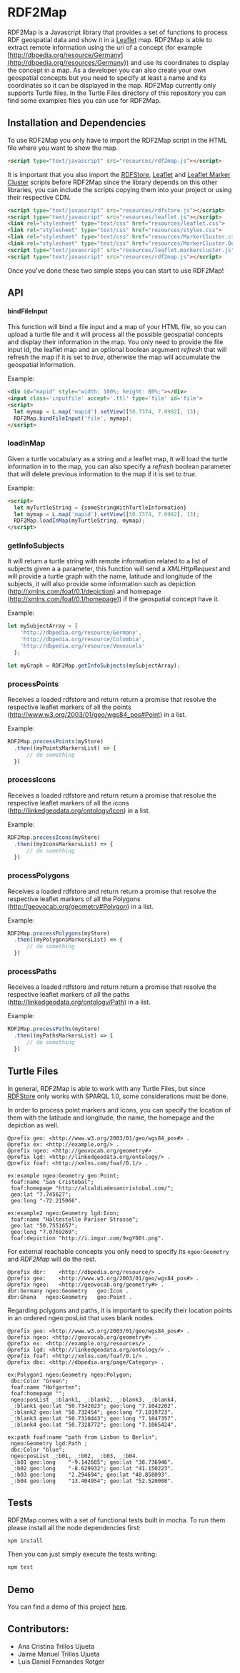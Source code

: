 # RDF2Map

RDF2Map is a Javascript library that provides a set of functions to process RDF
geospatial data and show it in a [Leaflet](http://leafletjs.com) map. RDF2Map
is able to extract remote information using the uri of a concept (for example [http://dbpedia.org/resource/Germany](http://dbpedia.org/resources/Germany)) and
use its coordinates to display the concept in a map. As a developer you can also
create your own geospatial concepts but you need to specify at least a name and
its coordinates so it can be displayed in the map. RDF2Map currently only supports
Turtle files. In the Turtle Files directory of this repository you can find some
examples files you can use for RDF2Map.

## Installation and Dependencies

To use RDF2Map you only have to import the RDF2Map script in the HTML file where
you want to show the map.

```html
<script type="text/javascript" src="resources/rdf2map.js"></script>
```

It is important that you also import the
[RDFStore](https://github.com/antoniogarrote/rdfstore-js), [Leaflet](http://leafletjs.com)
and [Leaflet Marker Cluster](https://github.com/Leaflet/Leaflet.markercluster)
scripts before RDF2Map since the library depends on this other libraries, you can
include the scripts copying them into your project or using their respective
CDN.

```html
<script type="text/javascript" src="resources/rdfstore.js"></script>
<script type="text/javascript" src="resources/leaflet.js"></script>
<link rel="stylesheet" type="text/css" href="resources/leaflet.css">
<link rel="stylesheet" type="text/css" href="resources/styles.css">
<link rel="stylesheet" type="text/css" href="resources/MarkerCluster.css">
<link rel="stylesheet" type="text/css" href="resources/MarkerCluster.Default.css">
<script type="text/javascript" src="resources/leaflet.markercluster.js"></script>
<script type="text/javascript" src="resources/rdf2map.js"></script>
```

Once you've done these two simple steps you can start to use RDF2Map!

## API

#### bindFileInput

This function will bind a file input and a map of your HTML file, so you can upload
a turtle file and it will process all the possible geospatial concepts and display
their information in the map. You only need to provide the file input id, the
leaflet map and an optional boolean argument *refresh* that will refresh the
map if it is set to *true*, otherwise the map will accumulate the geospatial
information.

Example:
```html
<div id="mapid" style="width: 100%; height: 80%;"></div>
<input class='inputfile' accept='.ttl' type='file' id='file'>
<script>
  let mymap = L.map('mapid').setView([50.7374, 7.0982], 13);
  RDF2Map.bindFileInput('file', mymap);
</script>
```

### loadInMap

Given a turtle vocabulary as a string and a leaflet map, it will load the
turtle information in to the map, you can also specify a *refresh* boolean
parameter that will delete previous information to the map if it is set to *true*.

Example:
```html
<script>
  let myTurtleString = {someStringWithTurtleInformation}
  let mymap = L.map('mapid').setView([50.7374, 7.0982], 13);
  RDF2Map.loadInMap(myTurtleString, mymap);
</script>
```

### getInfoSubjects

It will return a turtle string with remote information related to a list of subjects
given a a parameter, this function will send a *XMLHttpRequest* and will provide
a turtle graph with the name, latitude and longitude of the subjects, it will also provide
some information such as depiction (<http://xmlns.com/foaf/0.1/depiction>) and
homepage (<http://xmlns.com/foaf/0.1/homepage>)) if the geospatial concept have it.

Example:

```javascript
let mySubjectArray = [
    'http://dbpedia.org/resource/Germany',
    'http://dbpedia.org/resource/Colombia',
    'http://dbpedia.org/resource/Venezuela'
  ];

let myGraph = RDF2Map.getInfoSubjects(mySubjectArray);
```

### processPoints

Receives a loaded rdfstore and return return a promise that resolve the respective
leaflet markers of all the points (<http://www.w3.org/2003/01/geo/wgs84_pos#Point>)
in a list.

Example:

```javascript
RDF2Map.processPoints(myStore)
  .then((myPointsMarkersList) => {
      // do something
  })
```

### processIcons

Receives a loaded rdfstore and return return a promise that resolve the respective
leaflet markers of all the icons (<http://linkedgeodata.org/ontology/Icon>)
in a list.

Example:

```javascript
RDF2Map.processIcons(myStore)
  .then((myIconsMarkersList) => {
      // do something
  })
```

### processPolygons

Receives a loaded rdfstore and return return a promise that resolve the respective
leaflet markers of all the Polygons (<http://geovocab.org/geometry#Polygon>)
in a list.

Example:

```javascript
RDF2Map.processPolygons(myStore)
  .then((myPolygonsMarkersList) => {
      // do something
  })
```

### processPaths

Receives a loaded rdfstore and return return a promise that resolve the respective
leaflet markers of all the paths (<http://linkedgeodata.org/ontology/Path>)
in a list.

Example:

```javascript
RDF2Map.processPaths(myStore)
  .then((myPathsMarkersList) => {
      // do something
  })
```

## Turtle Files

In general, RDF2Map is able to work with any Turtle Files, but since
 [RDFStore](https://github.com/antoniogarrote/rdfstore-js) only works with SPARQL
 1.0, some considerations must be done.

 In order to process point markers and Icons, you can specify the location of them
 with the latitude and longitude, the name, the homepage and the depiction as well.

 ```turtle
@prefix geo: <http://www.w3.org/2003/01/geo/wgs84_pos#> .
@prefix ex: <http://example.org/> .
@prefix ngeo: <http://geovocab.org/geometry#> .
@prefix lgd: <http://linkedgeodata.org/ontology/> .
@prefix foaf: <http://xmlns.com/foaf/0.1/> .

ex:example ngeo:Geometry geo:Point;
  foaf:name "San Cristobal";
  foaf:homepage "http://alcaldiadesancristobal.com/";
  geo:lat "7.745627";
  geo:long "-72.215066".

ex:example2 ngeo:Geometry lgd:Icon;
  foaf:name "Haltestelle Pariser Strasse";
  geo:lat "50.7551657";
  geo:long "7.0769269";
  foaf:depiction "http://i.imgur.com/9xgY08t.png".

 ```

 For external reachable concepts you only need to specify its `ngeo:Geometry` and
 *RDF2Map* will do the rest.

 ```turtle
@prefix dbr:	<http://dbpedia.org/resource/> .
@prefix geo:	<http://www.w3.org/2003/01/geo/wgs84_pos#> .
@prefix ngeo:	<http://geovocab.org/geometry#> .
dbr:Germany	ngeo:Geometry	geo:Icon .
dbr:Ghana	ngeo:Geometry	geo:Point .
 ```

 Regarding polygons and paths, it is important to specify their location points
 in an ordered ngeo:posList that uses blank nodes.

 ```turtle
@prefix geo: <http://www.w3.org/2003/01/geo/wgs84_pos#> .
@prefix ngeo: <http://geovocab.org/geometry#> .
@prefix ex: <http://example.org/resources/> .
@prefix lgd: <http://linkedgeodata.org/ontology/> .
@prefix foaf: <http://xmlns.com/foaf/0.1/> .
@prefix dbc: <http://dbpedia.org/page/Category> .

ex:Polygon1 ngeo:Geometry ngeo:Polygon;
  dbc:Color "Green";
  foaf:name "Hofgarten";
  foaf:homepage "";
  ngeo:posList _:blank1, _:blank2, _:blank3, _:blank4.
  _:blank1 geo:lat "50.7342023"; geo:long "7.1042202".  
  _:blank2 geo:lat "50.732454"; geo:long "7.1019723".
  _:blank3 geo:lat "50.7310443"; geo:long "7.1047357".
  _:blank4 geo:lat "50.7328772"; geo:long "7.1065424".

ex:path foaf:name "path from Lisbon to Berlin";
  ngeo:Geometry lgd:Path ;
  dbc:Color "blue";
  ngeo:posList _:b01, _:b02, _:b03, _:b04.
  _:b01 geo:long	"-9.142685"; geo:lat "38.736946".
  _:b02 geo:long	"-8.629932"; geo:lat "41.150223".
  _:b03 geo:long	"2.294694"; geo:lat "48.858093".
  _:b04 geo:long	"13.404954"; geo:lat "52.520008".
 ```


## Tests

RDF2Map comes with a set of functional tests built in mocha. To run them please
install all the node dependencies first:

```bash
npm install
```

Then you can just simply execute the tests writing:

```bash
npm test
```

## Demo
You can find a demo of this project [here](http://rdf2map-demo.herokuapp.com/).


## Contributors:
* Ana Cristina Trillos Ujueta
* Jaime Manuel Trillos Ujueta
* Luis Daniel Fernandes Rotger
